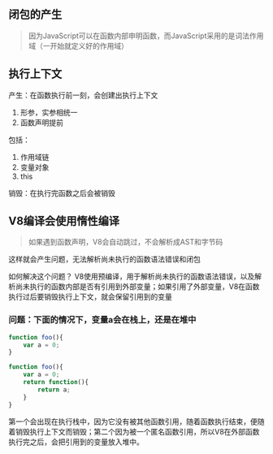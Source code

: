 ## 闭包的产生
> 因为JavaScript可以在函数内部申明函数，而JavaScript采用的是词法作用域（一开始就定义好的作用域）

## 执行上下文

产生：在函数执行前一刻，会创建出执行上下文
1. 形参，实参相统一
2. 函数声明提前

包括：
1. 作用域链
2. 变量对象
3. this

销毁：在执行完函数之后会被销毁

## V8编译会使用惰性编译
> 如果遇到函数声明，V8会自动跳过，不会解析成AST和字节码

这样就会产生问题，无法解析尚未执行的函数语法错误和闭包

如何解决这个问题？
V8使用预编译，用于解析尚未执行的函数语法错误，以及解析尚未执行的函数内部是否有引用到外部变量；如果引用了外部变量，V8在函数执行过后要销毁执行上下文，就会保留引用到的变量

### 问题：下面的情况下，变量a会在栈上，还是在堆中
```javascript
function foo(){
    var a = 0;
}

function foo(){
    var a = 0;
    return function(){
        return a;
    }
}

```

第一个会出现在执行栈中，因为它没有被其他函数引用，随着函数执行结束，便随着销毁执行上下文而销毁；第二个因为被一个匿名函数引用，所以V8在外部函数执行完之后，会把引用到的变量放入堆中。